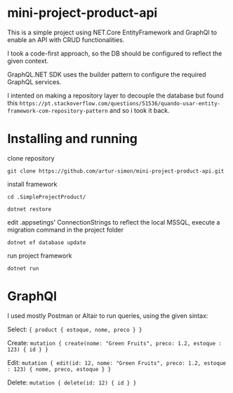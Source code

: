 # mini-project-product-api

This is a simple project using NET.Core EntityFramework and GraphQl to enable an API with CRUD functionalities.

I took a code-first approach, so the DB should be configured to reflect the given context.

GraphQL.NET SDK uses the builder pattern to configure the required GraphQL services.

I intented on making a repository layer to decouple the database but found this
`https://pt.stackoverflow.com/questions/51536/quando-usar-entity-framework-com-repository-pattern`
and so i took it back.

# Installing and running

clone repository

`git clone https://github.com/artur-simon/mini-project-product-api.git`

install framework

`cd .SimpleProjectProduct/`

`dotnet restore`

edit .appsetings' ConnectionStrings to reflect the local MSSQL, execute a migration command in the project folder

`dotnet ef database update`

run project framework

`dotnet run`


# GraphQl
I used mostly Postman or Altair to run queries, using the given sintax:

Select:
`{
  product {
    estoque,
    nome,
    preco
  }
}`

Create:
`mutation {
  create(nome: "Green Fruits", preco: 1.2, estoque : 123) {
      id
  }
}`

Edit:
`mutation {
  edit(id: 12, nome: "Green Fruits", preco: 1.2, estoque : 123) {
      nome,
      preco,
      estoque
  }
}`

Delete:
`mutation {
  delete(id: 12) {
      id
  }
}` 
